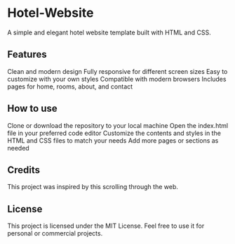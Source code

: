 # Hotel-Website

A simple and elegant hotel website template built with HTML and CSS.

## Features

Clean and modern design
Fully responsive for different screen sizes
Easy to customize with your own styles
Compatible with modern browsers
Includes pages for home, rooms, about, and contact

## How to use

Clone or download the repository to your local machine
Open the index.html file in your preferred code editor
Customize the contents and styles in the HTML and CSS files to match your needs
Add more pages or sections as needed

## Credits

This project was inspired by this scrolling through the web.

## License

This project is licensed under the MIT License. Feel free to use it for personal or commercial projects.
